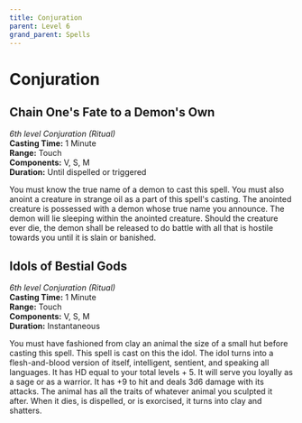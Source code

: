 ```yaml
---
title: Conjuration
parent: Level 6
grand_parent: Spells
---
```


# Conjuration

## Chain One's Fate to a Demon's Own
*6th level Conjuration (Ritual)*<br>
**Casting Time:** 1 Minute<br>
**Range:** Touch<br>
**Components:** V, S, M<br>
**Duration:** Until dispelled or triggered

You must know the true name of a demon to cast this spell. You must also anoint a creature in strange oil as a part of this spell's casting. The anointed creature is possessed with a demon whose true name you announce. The demon will lie sleeping within the anointed creature. Should the creature ever die, the demon shall be released to do battle with all that is hostile towards you until it is slain or banished.

## Idols of Bestial Gods
*6th level Conjuration (Ritual)*<br>
**Casting Time:** 1 Minute<br>
**Range:** Touch<br>
**Components:** V, S, M<br>
**Duration:** Instantaneous

You must have fashioned from clay an animal the size of a small hut before casting this spell. This spell is cast on this the idol. The idol turns into a flesh-and-blood version of itself, intelligent, sentient, and speaking all languages. It has HD equal to your total levels + 5. It will serve you loyally as a sage or as a warrior. It has +9 to hit and deals 3d6 damage with its attacks. The animal has all the traits of whatever animal you sculpted it after. When it dies, is dispelled, or is exorcised, it turns into clay and shatters.

